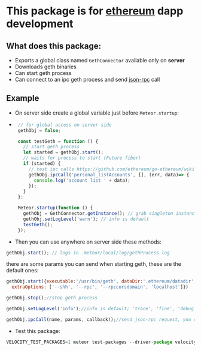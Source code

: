 # This package is for [ethereum](https://ethereum.org/) dapp development

## What does this package:
 * Exports a global class named `GethConnector` available only on **server**
 * Downloads geth binaries
 * Can start geth process
 * Can connect to an ipc geth process and send  [json-rpc](https://github.com/ethereum/wiki/wiki/JSON-RPC#json-rpc-methods) call

## Example

 * On server side create a global variable just before `Meteor.startup`:
 * 
   ```javascript
	// for global access on server side
	gethObj = false;

	const testGeth = function () {
	  // start geth process
	  let started = gethObj.start();
	  // waits for process to start (Future fiber)
	  if (started) {
	    // test ipc calls https://github.com/ethereum/go-ethereum/wiki/Go-ethereum-management-API's
	    gethObj.ipcCall('personal_listAccounts', [], (err, data)=> {
	      console.log('account list ' + data);
	    });
	  }
	};

	Meteor.startup(function () {
	  gethObj = GethConnector.getInstance(); // grab singleton instance anywhere
	  gethObj.setLogLevel('warn'); // info is default
	  testGeth();
	});
   ```
   
 * Then you can use anywhere on server side these methods:
 
  ```javascript
  gethObj.start(); // logs in .meteor/local/log/gethProcess.log
  ```
  
  there are some params you can send when starting geth, these are the default ones:
  
  ```javascript
  gethObj.start({executable:'/usr/bin/geth', dataDir:'.ethereum/datadir', privateNet:true, testNet:false,
    extraOptions: ['--shh', '--rpc', '--rpccorsdomain', 'localhost']})
  ```
  
  ```javascript
  gethObj.stop();//stop geth process
  ```

  ```javascript
  gethObj.setLogLevel('info');//info is default; 'trace', 'fine', 'debug', 'info', 'warn', 'error'
  ```
  
  ```javascript
  gethObj.ipcCall(name, params, callback));//send json-rpc request, you can find all available methods here https://github.com/ethereum/wiki/wiki/JSON-RPC#json-rpc-methods 
  ```
 * Test this package:

 ```javascript
 VELOCITY_TEST_PACKAGES=1 meteor test-packages --driver-package velocity:console-reporter akasha:meteor-geth
 ```

